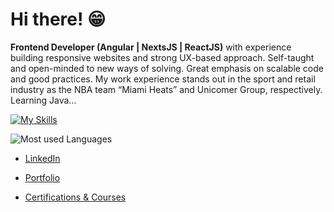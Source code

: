 # Hi there! 😁

**Frontend Developer (Angular | NextsJS | ReactJS)** with experience building responsive websites and strong UX-based approach. Self-taught and open-minded to new ways of solving. Great emphasis on scalable code and good practices. My work experience stands out in the sport and retail industry as the NBA team “Miami Heats” and Unicomer Group, respectively. Learning Java...

[![My Skills](https://skillicons.dev/icons?i=angular,nextjs,react,ts,js,html,css,java&theme=light)](https://skillicons.dev)

![Most used Languages](https://github-readme-stats.vercel.app/api/top-langs/?username=jpin730&layout=compact&langs_count=6&hide=css,html,jupyter%20notebook)

- [LinkedIn](https://linkedin.com/in/jpin730)

- [Portfolio](https://jpin730.github.io)

- [Certifications & Courses](https://jpin730.github.io/certifications-gallery)


